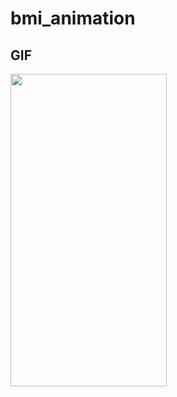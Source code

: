 # bmi_animation

## GIF

<img src = "https://user-images.githubusercontent.com/113905423/204075326-10e4ad12-3134-48fd-b324-6cecb4cfa757.gif" height="500" width="250">
